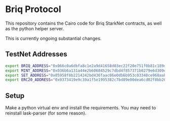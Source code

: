 # Briq Protocol

This repository contains the Cairo code for Briq StarkNet contracts, as well as the python helper server.

This is currently ongoing substantial changes.

## TestNet Addresses
```sh
export BRIQ_ADDRESS="0x066c0a6dbfa8c1e2a9d41658d03ec22f20e751f0b81c189d451cade12cf2cef9"
export MINT_ADDRESS="0x036b6a131a44e2b60684529c7dbd4f857371b0279e6d309e2bf094f5a976ddfa"
export SET_ADDRESS="0x05958f8b2214242bd436faac06e0db6b953c03348ce960aab9f4f4bcecb23014"
export ERC20_ADDRESS="0x0373419e9c39a1f5e1995382c7bd89e00dea6cd02f8bb26e8d7e1df071aac775"
```

## Setup

Make a python virtual env and install the requirements. You may need to reinstall lask-parser (for some reason).
